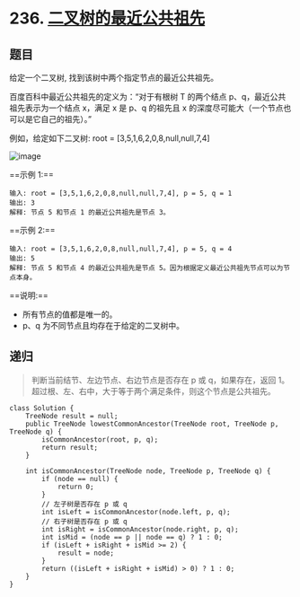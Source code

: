 # 236. [二叉树的最近公共祖先](https://leetcode-cn.com/problems/lowest-common-ancestor-of-a-binary-tree/)

## 题目

给定一个二叉树, 找到该树中两个指定节点的最近公共祖先。

百度百科中最近公共祖先的定义为：“对于有根树 T 的两个结点 p、q，最近公共祖先表示为一个结点 x，满足 x 是 p、q 的祖先且 x 的深度尽可能大（一个节点也可以是它自己的祖先）。”

例如，给定如下二叉树: root = [3,5,1,6,2,0,8,null,null,7,4]

![image](https://assets.leetcode-cn.com/aliyun-lc-upload/uploads/2018/12/15/binarytree.png)

==示例 1:==

```
输入: root = [3,5,1,6,2,0,8,null,null,7,4], p = 5, q = 1
输出: 3
解释: 节点 5 和节点 1 的最近公共祖先是节点 3。
```

==示例 2:==

```
输入: root = [3,5,1,6,2,0,8,null,null,7,4], p = 5, q = 4
输出: 5
解释: 节点 5 和节点 4 的最近公共祖先是节点 5。因为根据定义最近公共祖先节点可以为节点本身。
```

==说明:==

* 所有节点的值都是唯一的。
* p、q 为不同节点且均存在于给定的二叉树中。

## 递归

> 判断当前结节、左边节点、右边节点是否存在 p 或 q，如果存在，返回 1。超过根、左、右中，大于等于两个满足条件，则这个节点是公共祖先。

```
class Solution {
    TreeNode result = null;
    public TreeNode lowestCommonAncestor(TreeNode root, TreeNode p, TreeNode q) {
        isCommonAncestor(root, p, q);
        return result;
    }

    int isCommonAncestor(TreeNode node, TreeNode p, TreeNode q) {
        if (node == null) {
            return 0;
        }
        // 左子树是否存在 p 或 q
        int isLeft = isCommonAncestor(node.left, p, q);
        // 右子树是否存在 p 或 q
        int isRight = isCommonAncestor(node.right, p, q);
        int isMid = (node == p || node == q) ? 1 : 0;
        if (isLeft + isRight + isMid >= 2) {
            result = node;
        }
        return ((isLeft + isRight + isMid) > 0) ? 1 : 0;
    }
}
```



